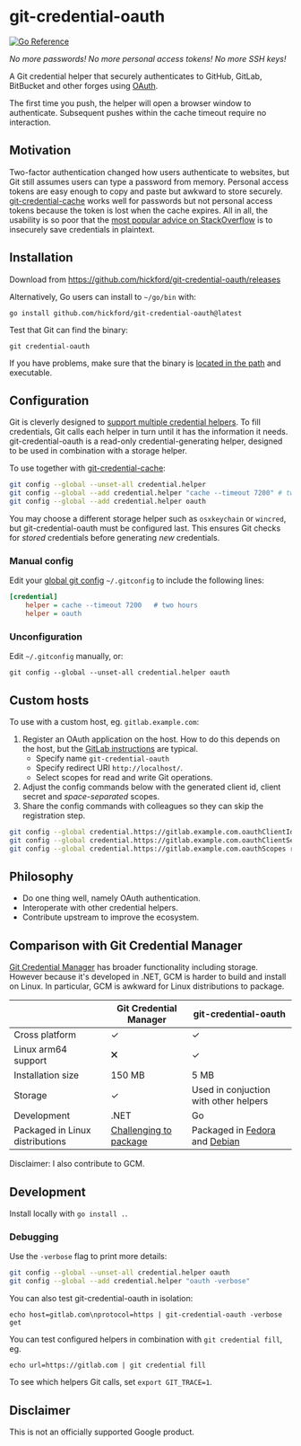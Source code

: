 git-credential-oauth
====================

[![Go Reference](https://pkg.go.dev/badge/github.com/hickford/git-credential-oauth.svg)](https://pkg.go.dev/github.com/hickford/git-credential-oauth)

*No more passwords! No more personal access tokens! No more SSH keys!*

A Git credential helper that securely authenticates to GitHub, GitLab, BitBucket and other forges using [OAuth](https://oauth.net/).

The first time you push, the helper will open a browser window to authenticate. Subsequent pushes within the cache timeout require no interaction.

## Motivation

Two-factor authentication changed how users authenticate to websites, but Git still assumes users can type a password from memory. Personal access tokens are easy enough to copy and paste but awkward to store securely. [git-credential-cache](https://git-scm.com/docs/git-credential-cache) works well for passwords but not personal access tokens because the token is lost when the cache expires. All in all, the usability is so poor that the [most popular advice on StackOverflow](https://stackoverflow.com/a/35942890/284795) is to insecurely save credentials in plaintext.

## Installation

Download from https://github.com/hickford/git-credential-oauth/releases

Alternatively, Go users can install to `~/go/bin` with:

	go install github.com/hickford/git-credential-oauth@latest

Test that Git can find the binary:

	git credential-oauth

If you have problems, make sure that the binary is [located in the path](https://superuser.com/a/284351/62691) and executable.

## Configuration

Git is cleverly designed to [support multiple credential helpers](https://git-scm.com/docs/gitcredentials#_custom_helpers). To fill credentials, Git calls each helper in turn until it has the information it needs. git-credential-oauth is a read-only credential-generating helper, designed to be used in combination with a storage helper.  

To use together with [git-credential-cache](https://git-scm.com/docs/git-credential-cache):

```sh
git config --global --unset-all credential.helper
git config --global --add credential.helper "cache --timeout 7200" # two hours
git config --global --add credential.helper oauth
```

You may choose a different storage helper such as `osxkeychain` or `wincred`, but git-credential-oauth must be configured last. This ensures Git checks for *stored* credentials before generating *new* credentials.

### Manual config

Edit your [global git config](https://git-scm.com/docs/git-config#FILES) `~/.gitconfig` to include the following lines:

```ini
[credential]
	helper = cache --timeout 7200	# two hours
	helper = oauth
```

### Unconfiguration

Edit `~/.gitconfig` manually, or:

	git config --global --unset-all credential.helper oauth

## Custom hosts

To use with a custom host, eg. `gitlab.example.com`:

1. Register an OAuth application on the host. How to do this depends on the host, but the [GitLab instructions](https://docs.gitlab.com/ee/integration/oauth_provider.html#user-owned-applications) are typical.
	* Specify name `git-credential-oauth`
	* Specify redirect URI `http://localhost/`.
	* Select scopes for read and write Git operations.
2. Adjust the config commands below with the generated client id, client secret and *space-separated* scopes.
3. Share the config commands with colleagues so they can skip the registration step.

```sh
git config --global credential.https://gitlab.example.com.oauthClientId <CLIENTID>
git config --global credential.https://gitlab.example.com.oauthClientSecret <CLIENTSECRET>
git config --global credential.https://gitlab.example.com.oauthScopes read_repository write_repository
```

## Philosophy

* Do one thing well, namely OAuth authentication.
* Interoperate with other credential helpers.
* Contribute upstream to improve the ecosystem.

## Comparison with Git Credential Manager

[Git Credential Manager](https://github.com/GitCredentialManager/git-credential-manager) has broader functionality including storage. However because it's developed in .NET, GCM is harder to build and install on Linux. In particular, GCM is awkward for Linux distributions to package.

|                | Git Credential Manager | git-credential-oauth |
|----------------|------------------------|----------------------|
| Cross platform | ✓                      | ✓                     |
| Linux arm64 support            | 🗙               | ✓                            |
| Installation size | 150 MB              | 5 MB                 |
| Storage        | ✓     | Used in conjuction with other helpers |
| Development    | .NET                   | Go                   |
| Packaged in Linux distributions               | [Challenging to package](https://github.com/dotnet/source-build/discussions/2960)            | Packaged in [Fedora](https://packages.fedoraproject.org/pkgs/git-credential-oauth/git-credential-oauth/) and [Debian](https://tracker.debian.org/pkg/git-credential-oauth)       |

Disclaimer: I also contribute to GCM.

## Development

Install locally with `go install .`.

### Debugging

Use the `-verbose` flag to print more details:

```sh
git config --global --unset-all credential.helper oauth
git config --global --add credential.helper "oauth -verbose"
```

You can also test git-credential-oauth in isolation:

```
echo host=gitlab.com\nprotocol=https | git-credential-oauth -verbose get
```

You can test configured helpers in combination with `git credential fill`, eg.

```
echo url=https://gitlab.com | git credential fill
```

To see which helpers Git calls, set `export GIT_TRACE=1`.

## Disclaimer

This is not an officially supported Google product.
